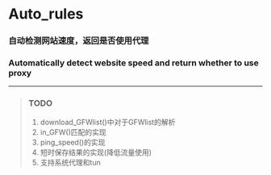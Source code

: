 # Auto_rules
### 自动检测网站速度，返回是否使用代理
### Automatically detect website speed and return whether to use proxy
***
>### TODO
>1. download_GFWlist()中对于GFWlist的解析
>2. in_GFW()匹配的实现
>3. ping_speed()的实现
>4. 短时保存结果的实现(降低流量使用)
>5. 支持系统代理和tun